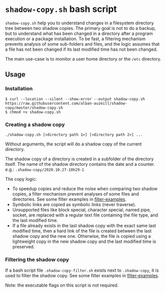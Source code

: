# `shadow-copy.sh` bash script

`shadow-copy.sh` help you to understand changes in a filesystem directory tree between two shadow copies.
The primary goal is not to do a backup, but to understand what has been changed in a directory after
a program execution or a package installation. To be fast, a filtering mechanism prevents analysis of
some sub-folders and files, and the logic assumes that a file has not been changed if its last modified time
has not been changed. 

The main use-case is to monitor a user home directory or the `/etc` directory.

## Usage

### Installation

```
$ curl --location --silent --show-error --output shadow-copy.sh https://raw.githubusercontent.com/alban-auzeill/shadow-copy/master/shadow-copy.sh
$ chmod +x shadow-copy.sh 
```

### Creating a shadow copy

`./shadow-copy.sh [<directory path 1>] [<directory path 2>] ...`

Without arguments, the script will do a shadow copy of the current directory.

The shadow copy of a directory is created in a subfolder of the directory itself.
The name of the shadow directory contains the date and a counter. 
e.g.: `.shadow-copy/2020.10.27-10h29-1`

The copy logic:

* To speedup copies and reduce the noise when comparing two shadow copies, a filter mechanism
  prevent analyses of some files and directories. See some filter examples in [filter-examples](filter-examples). 
* Symbolic links are copied as symbolic links (never traverse).
* Unsupported files like block special, character special, named pipe, socket, are replaced with
  a regular text file containing the file type, and the last modified time.
* If a file already exists in the last shadow copy with the exact same last modified time,
  then a hard link of the file is created between the last shadow copy and the new one.
  Otherwise, the file is copied using a lightweight copy in the new shadow copy and the last modified time is preserved.

### Filtering the shadow copy

If a bash script file `.shadow-copy-filter.sh` exists next to `.shadow-copy`, it is used to filter the shadow copy.
See some filter examples in [filter-examples](filter-examples).

Note: the executable flags on this script is not required.
